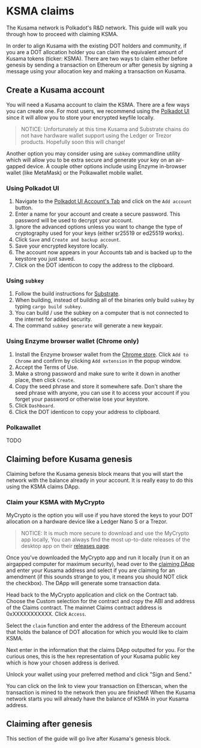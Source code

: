 # KSMA claims

The Kusama network is Polkadot's R&D network. This guide will walk you through how to proceed with claiming KSMA.

In order to align Kusama with the existing DOT holders and community, if you are a DOT allocation holder you can claim the equivalent amount of Kusama tokens (ticker: KSMA). There are two ways to claim either before genesis by sending a transaction on Ethereum or after genesis by signing a message using your allocation key and making a transaction on Kusama.

## Create a Kusama account

You will need a Kusama account to claim the KSMA. There are a few ways you can create one. For most users, we recommend using the [Polkadot UI](https://polkadot.js.org/apps/#/explorer) since it will allow you to store your encrypted keyfile locally.

> NOTICE: Unfortunately at this time Kusama and Substrate chains do not have hardware wallet support using the Ledger or Trezor products. Hopefully soon this will change!

Another option you may consider using are `subkey` commandline utility which will allow you to be extra secure and generate your key on an air-gapped device. A couple other options include using Enzyme in-browser wallet (like MetaMask) or the Polkawallet mobile wallet.

### Using Polkadot UI

1. Navigate to the [Polkadot UI Account's Tab](https://polkadot.js.org/apps/#/accounts) and click on the `Add account` button.
2. Enter a name for your account and create a secure password. This password will be used to decrypt your account.
3. Ignore the advanced options unless you want to change the type of cryptography used for your keys (either sr25519 or ed25519 works).
4. Click `Save` and `Create and backup account`.
5. Save your encrypted keystore locally.
6. The account now appears in your Accounts tab and is backed up to the keystore you just saved.
7. Click on the DOT identicon to copy the address to the clipboard.

### Using `subkey`

1. Follow the build instructions for [Substrate](https://github.com/paritytech/substrate#6-building).
2. When building, instead of building all of the binaries only build `subkey` by typing `cargo build subkey`.
3. You can build / use the subkey on a computer that is not connected to the internet for added security.
4. The command `subkey generate` will generate a new keypair.

### Using Enzyme browser wallet (Chrome only)

1. Install the Enzyme browser wallet from the [Chrome store](https://chrome.google.com/webstore/detail/enzyme/amligljifngdnodkebecdijmhnhojohh). Click `Add to Chrome` and confirm by clicking `Add extension` in the popup window.
2. Accept the Terms of Use.
3. Make a strong password and make sure to write it down in another place, then click `Create`.
4. Copy the seed phrase and store it somewhere safe. Don't share the seed phrase with anyone, you can use it to access your account if you forget your password or otherwise lose your keystore.
5. Click `Dashboard`.
6. Click the DOT identicon to copy your address to clipboard.

### Polkawallet

TODO

## Claiming before Kusama genesis

Claiming before the Kusama genesis block means that you will start the network with the balance already in your account. It is really easy to do this using the KSMA claims DApp.

### Claim your KSMA with MyCrypto

MyCrypto is the option you will use if you have stored the keys to your DOT allocation on a hardware device like a Ledger Nano S or a Trezor.

> NOTICE: It is much more secure to download and use the MyCrypto app locally, You can always find the most up-to-date releases of the desktop app on their [releases page](https://github.com/MyCryptoHQ/MyCrypto/releases).

Once you've downloaded the MyCrypto app and run it locally (run it on an airgapped computer for maximum security), head over to the [claiming DApp](https://claims.kusama.network) and enter your Kusama address and select if you are claiming for an amendment (if this sounds strange to you, it means you should NOT click the checkbox). The DApp will generate some transaction data.

Head back to the MyCrypto application and click on the Contract tab. Choose the Custom selection for the contract and copy the ABI and address of the Claims contract. The mainnet Claims contract address is 0xXXXXXXXXXXX. Click `Access`.

Select the `claim` function and enter the address of the Ethereum account that holds the balance of DOT allocation for which you would like to claim KSMA.

Next enter in the information that the claims DApp outputted for you. For the curious ones, this is the hex representation of your Kusama public key which is how your chosen address is derived.

Unlock your wallet using your preferred method and click "Sign and Send."

You can click on the link to view your transaction on Etherscan, when the transaction is mined to the network then you are finished! When the Kusama network starts you will already have the balance of KSMA in your Kusama address.

## Claiming after genesis

This section of the guide will go live after Kusama's genesis block.
